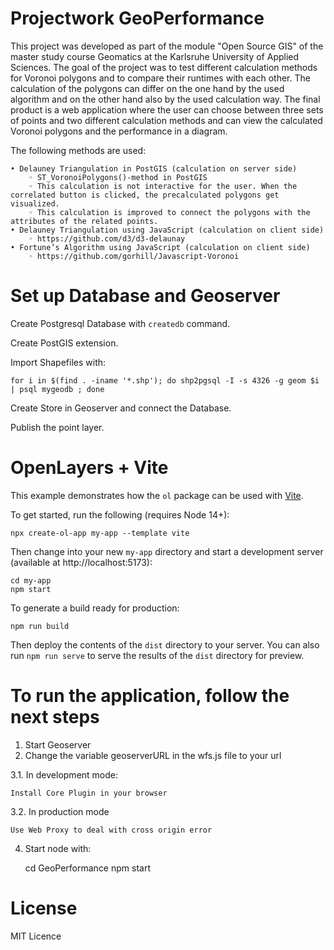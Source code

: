 # Projectwork GeoPerformance

This project was developed as part of the module "Open Source GIS" of the master study course Geomatics at the Karlsruhe University of Applied Sciences. The goal of the project was to test different calculation methods for Voronoi polygons and to compare their runtimes with each other. The calculation of the polygons can differ on the one hand by the used algorithm and on the other hand also by the used calculation way. The final product is a web application where the user can choose between three sets of points and two different calculation methods and can view the calculated Voronoi polygons and the performance in a diagram.

The following methods are used:

    • Delauney Triangulation in PostGIS (calculation on server side)
        ◦ ST_VoronoiPolygons()-method in PostGIS
        ◦ This calculation is not interactive for the user. When the correlated button is clicked, the precalculated polygons get visualized.
        ◦ This calculation is improved to connect the polygons with the attributes of the related points.
    • Delauney Triangulation using JavaScript (calculation on client side)
        ◦ https://github.com/d3/d3-delaunay
    • Fortune’s Algorithm using JavaScript (calculation on client side)
        ◦ https://github.com/gorhill/Javascript-Voronoi

# Set up Database and Geoserver
	
Create Postgresql Database with `createdb` command.

Create PostGIS extension.

Import Shapefiles with:

    for i in $(find . -iname '*.shp'); do shp2pgsql -I -s 4326 -g geom $i | psql mygeodb ; done

Create Store in Geoserver and connect the Database.

Publish the point layer.


# OpenLayers + Vite

This example demonstrates how the `ol` package can be used with [Vite](https://vitejs.dev/).

To get started, run the following (requires Node 14+):

    npx create-ol-app my-app --template vite

Then change into your new `my-app` directory and start a development server (available at http://localhost:5173):

    cd my-app
    npm start

To generate a build ready for production:

    npm run build

Then deploy the contents of the `dist` directory to your server.  You can also run `npm run serve` to serve the results of the `dist` directory for preview.

# To run the application, follow the next steps

1. Start Geoserver
2. Change the variable geoserverURL in the wfs.js file to your url

3.1. In development mode:

	Install Core Plugin in your browser
	
3.2. In production mode

	Use Web Proxy to deal with cross origin error
	
4. Start node with:

    cd GeoPerformance
    npm start

# License

MIT Licence
